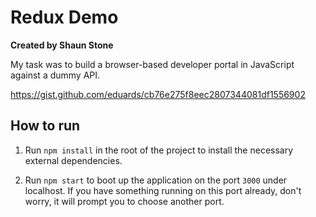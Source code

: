 # Redux Demo

**Created by Shaun Stone**

My task was to build a browser-based developer portal in JavaScript against a dummy API.

<https://gist.github.com/eduards/cb76e275f8eec2807344081df1556902>

## How to run

1. Run `npm install` in the root of the project to install the necessary external dependencies.

1. Run `npm start` to boot up the application on the port `3000` under localhost. If you have something running on this port already, don't worry, it will prompt you to choose another port.